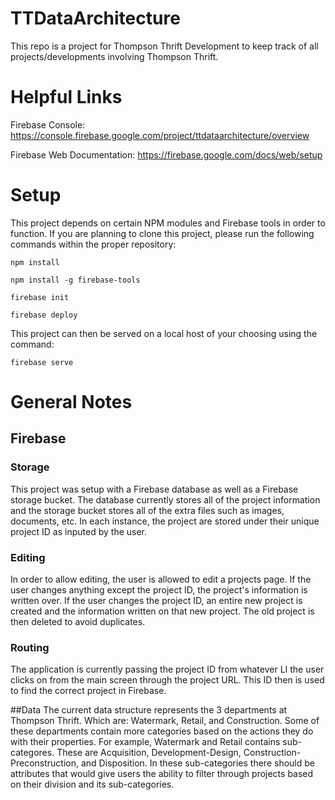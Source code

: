 # TTDataArchitecture
This repo is a project for Thompson Thrift Development to keep track of all projects/developments involving Thompson Thrift.

# Helpful Links 

Firebase Console:
https://console.firebase.google.com/project/ttdataarchitecture/overview

Firebase Web Documentation:
https://firebase.google.com/docs/web/setup

# Setup 

This project depends on certain NPM modules and Firebase tools in order to function. If you are planning to clone this project, please run the following commands within the proper repository:

  `npm install`
  
  `npm install -g firebase-tools`
  
  `firebase init`
  
  `firebase deploy`
  
  
 This project can then be served on a local host of your choosing using the command:
 
  `firebase serve`
  
  
  # General Notes
  
  ## Firebase
  
  ### Storage
  This project was setup with a Firebase database as well as a Firebase storage bucket. The database currently stores all of the project information and the storage bucket stores all of the extra files such as images, documents, etc. In each instance, the project are stored under their unique project ID as inputed by the user. 
   
  ### Editing
  In order to allow editing, the user is allowed to edit a projects page. If the user changes anything except the project ID, the project's information is written over. If the user changes the project ID, an entire new project is created and the information written on that new project. The old project is then deleted to avoid duplicates.
    
   ### Routing 
   The application is currently passing the project ID from whatever LI the user clicks on from the main screen through the project URL. This ID then is used to find the correct project in Firebase.

   ##Data
   The current data structure represents the 3 departments at Thompson Thrift. Which are: Watermark, Retail, and Construction. Some of these departments contain more categories based on the actions they do with their properties. For example, Watermark and Retail contains sub-categores. These are Acquisition, Development-Design, Construction-Preconstruction, and Disposition. In these sub-categories there should be attributes that would give users the ability to filter through projects based on their division and its sub-categories. 
  
